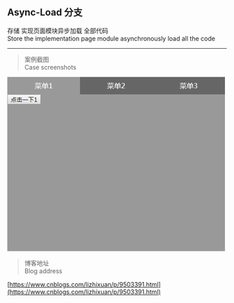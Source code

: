 ## Async-Load 分支

存储 实现页面模块异步加载 全部代码<br>
Store the implementation page module asynchronously load all the code

---

> 案例截图<br>
Case screenshots

![image](https://github.com/lizhixuan1/JavaScript/blob/Async-Load/pic.png?raw=true)

> 博客地址<br>
Blog address

[https://www.cnblogs.com/lizhixuan/p/9503391.html](https://www.cnblogs.com/lizhixuan/p/9503391.html)